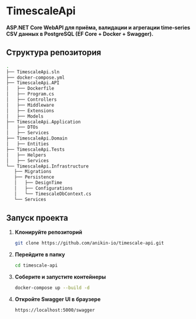 # TimescaleApi

**ASP.NET Core WebAPI для приёма, валидации и агрегации time‑series CSV данных в PostgreSQL (EF Core + Docker + Swagger).**

## Структура репозитория
 ```bash
.
├── TimescaleApi.sln
├── docker-compose.yml
├── TimescaleApi.API
│   ├── Dockerfile
│   ├── Program.cs
│   ├── Controllers
│   ├── Middleware
│   ├── Extensions
│   ├── Models
├── TimescaleApi.Application
│   ├── DTOs
│   ├── Services
├── TimescaleApi.Domain
│   ├── Entities
├── TimescaleApi.Tests
│   ├── Helpers
│   ├── Services
└── TimescaleApi.Infrastructure
    ├── Migrations
    ├── Persistence
    │   ├── DesignTime
    │   ├── Configurations
    │   └── TimescaleDbContext.cs
    └── Services
```

## Запуск проекта

1. **Клонируйте репозиторий**
   
   ```bash
   git clone https://github.com/anikin-io/timescale-api.git
   ```
   
2. **Перейдите в папку**
   
   ```bash
   cd timescale-api
   ```
   
3. **Соберите и запустите контейнеры**

   ```bash
   docker-compose up --build -d
   ```

4. **Откройте Swagger UI в браузере**

   ```bash
   https://localhost:5000/swagger
   ```
